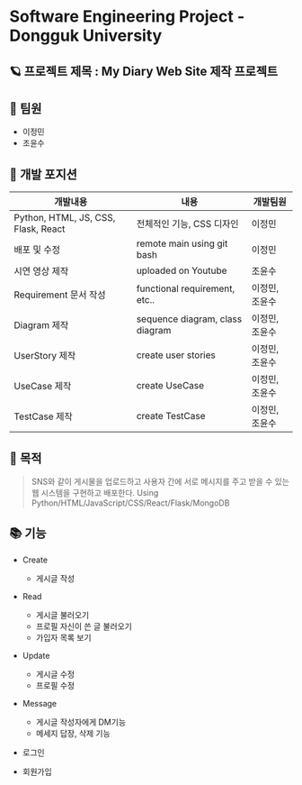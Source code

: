 # Software Engineering Project - Dongguk University



## 🪐 프로젝트 제목 : My Diary Web Site 제작 프로젝트



## 🤷 팀원

  * 이정민
  * 조윤수


## 🐾 개발 포지션

| 개발내용        | 내용                            | 개발팀원 |
|-------------|-------------------------------|-----|
| Python, HTML, JS, CSS, Flask, React   | 전체적인 기능, CSS 디자인         | 이정민 |
| 배포 및 수정     | remote main using git bash | 이정민 |
| 시연 영상 제작     | uploaded on Youtube | 조윤수 |
| Requirement 문서 작성    | functional requirement, etc.. | 이정민, 조윤수 |
| Diagram 제작    | sequence diagram, class diagram | 이정민, 조윤수 |
| UserStory 제작    | create user stories | 이정민, 조윤수 |
| UseCase 제작    | create UseCase | 이정민, 조윤수 |
| TestCase 제작    | create TestCase | 이정민, 조윤수 |

## 🎯 목적 

 > SNS와 같이 게시물을 업로드하고 사용자 간에 서로 메시지를 주고 받을 수 있는 웹 시스템을 구현하고 배포한다.
 > Using Python/HTML/JavaScript/CSS/React/Flask/MongoDB



## 📚 기능

  * Create
     * 게시글 작성 
     
  * Read
     * 게시글 불러오기
     * 프로필 자신이 쓴 글 불러오기
     * 가입자 목록 보기
     
  * Update
     * 게시글 수정
     * 프로필 수정
      
  * Message
     * 게시글 작성자에게 DM기능
     * 메세지 답장, 삭제 기능
       
  * 로그인
  * 회원가입
